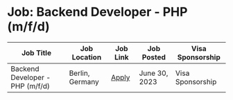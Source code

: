 # Job: Backend Developer - PHP (m/f/d)

| Job Title | Job Location | Job Link | Job Posted | Visa Sponsorship |
| --- | --- | --- | --- | --- |
| Backend Developer - PHP (m/f/d) | Berlin, Germany | [Apply](https://www.linkedin.com/jobs/search/?currentJobId=3643204154&f_C=9359057&geoId=92000000&originToLandingJobPostings=3643204154%2C3586583177%2C3618987282%2C3638818410%2C3623801629%2C3617638237%2C3617688360%2C3638819146%2C3617637297) | June 30, 2023 | Visa Sponsorship |
